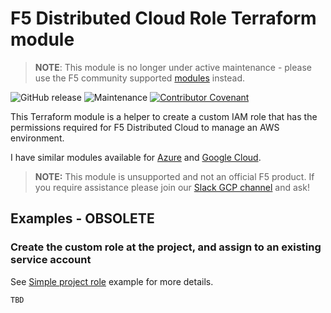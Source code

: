 # F5 Distributed Cloud Role Terraform module

> **NOTE**: This module is no longer under active maintenance - please use the F5 community supported [modules](https://github.com/terraform-xc-cloud-community-modules) instead.

![GitHub release](https://img.shields.io/github/v/release/memes/terraform-aws-f5-distributed-cloud-role?sort=semver)
![Maintenance](https://img.shields.io/maintenance/no/2023)
[![Contributor Covenant](https://img.shields.io/badge/Contributor%20Covenant-2.1-4baaaa.svg)](CODE_OF_CONDUCT.md)

This Terraform module is a helper to create a custom IAM role that has the
permissions required for F5 Distributed Cloud to manage an AWS environment.

I have similar modules available for [Azure](https://github.com/memes/terraform-azure-f5-distributed-cloud-role)
and [Google Cloud](https://github.com/memes/terraform-google-f5-distributed-cloud-role).

> **NOTE:** This module is unsupported and not an official F5 product. If you
> require assistance please join our
> [Slack GCP channel](https://f5cloudsolutions.slack.com/messages/gcp) and ask!

## Examples - **OBSOLETE**

### Create the custom role at the project, and assign to an existing service account

See [Simple project role](examples/simple_project_role) example for more details.

<!-- spell-checker: disable -->
```hcl
TBD
```
<!-- spell-checker: enable -->

<!-- spell-checker:ignore markdownlint bigip -->
<!-- markdownlint-disable MD033 MD034 -->
<!-- BEGINNING OF PRE-COMMIT-TERRAFORM DOCS HOOK -->
<!-- END OF PRE-COMMIT-TERRAFORM DOCS HOOK -->
<!-- markdownlint-enable MD033 MD034 -->
